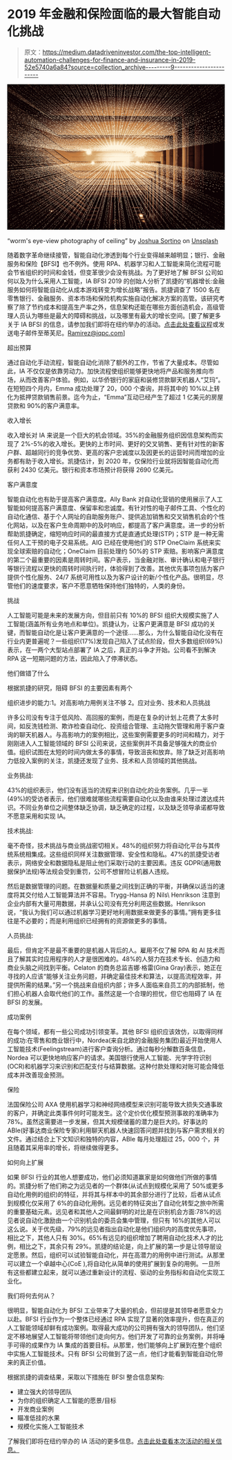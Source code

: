 # 2019 年金融和保险面临的最大智能自动化挑战

> 原文：<https://medium.datadriveninvestor.com/the-top-intelligent-automation-challenges-for-finance-and-insurance-in-2019-52e5740a6a84?source=collection_archive---------9----------------------->

![](img/e8c0f493071983b25022c2266e76f60f.png)

“worm's eye-view photography of ceiling” by [Joshua Sortino](https://unsplash.com/@sortino?utm_source=medium&utm_medium=referral) on [Unsplash](https://unsplash.com?utm_source=medium&utm_medium=referral)

随着数字革命继续接管，智能自动化渗透到每个行业变得越来越明显；银行、金融服务和保险【BFSI】也不例外。使用 RPA、机器学习和人工智能来简化流程可能会节省组织的时间和金钱，但变革很少会没有挑战。为了更好地了解 BFSI 公司如何以及为什么采用人工智能，IA BFSI 2019 的创始人分析了凯捷的“机器增长:金融服务如何将智能自动化从成本游戏转变为增长战略”报告。凯捷调查了 1500 名在零售银行、金融服务、资本市场和保险机构实施自动化解决方案的高管。该研究考察了除了节约成本和提高生产率之外，信息架构还能在哪些方面创造机会，高级管理人员认为哪些是最大的障碍和挑战，以及哪里有最大的增长空间。[要了解更多关于 IA BFSI 的信息，请参加我们即将在纽约举办的活动。[点击此处查看议程](https://intelligentautomationbfsi.iqpc.com/landing/intelligent-automation-for-banking-financial-services-and-insurance-agenda?utm_source=iabfsimediumagenda&utm_medium=ad&utm_campaign=-external-ad&utm_term=iabfsimediumagenda&utm_content=text&mac=iabfsi_agenda&disc=iabfsi_agenda)或发送电子邮件至蒂芙尼。Ramirez@iqpc.com]

超出预算

通过自动化手动流程，智能自动化消除了额外的工作，节省了大量成本。尽管如此，IA 不仅仅是依靠劳动力。加快流程使组织能够更快地将产品和服务推向市场，从而改善客户体验。例如，以华侨银行的家庭和装修贷款聊天机器人“艾玛”。在短短四个月内，Emma 成功处理了 20，000 个查询，并将其中的 10%以上转化为抵押贷款销售前景。迄今为止，“Emma”互动已经产生了超过 1 亿美元的房屋贷款和 90%的客户满意率。

收入增长

收入增长对 IA 来说是一个巨大的机会领域。35%的金融服务组织因信息架构而实现了 2%-5%的收入增长。更快的上市时间、更好的交叉销售、更有针对性的新客户群、超越同行的竞争优势、更高的客户忠诚度以及因更长的运营时间而增加的业务都有助于收入增长。凯捷估计，到 2020 年，仅保险行业就将因智能自动化而获利 2430 亿美元。银行和资本市场预计将获得 2690 亿美元。

客户满意度

智能自动化也有助于提高客户满意度。Ally Bank 对自动化营销的使用展示了人工智能如何提高客户满意度、保留率和忠诚度。有针对性的电子邮件工具、个性化的自动化通信、基于个人网址的自助服务账户、提供追加销售和交叉销售机会的个性化网站，以及在客户生命周期中的及时响应，都提高了客户满意度。进一步的分析帮助凯捷确定，缩短响应时间的最直接方式是直通式处理(STP)；STP 是一种无需任何人工干预的电子交易系统。AIG 已经在使用他们的 STP OneClaim 系统来实现全球索赔的自动化；OneClaim 目前处理约 50%的 STP 索赔。影响客户满意度的第二个最重要的因素是周转时间。客户表示，当金融对账、审计确认和电子银行等银行流程以更快的周转时间执行时，体验得到了改善。其他优先事项包括为客户提供个性化服务、24/7 系统可用性以及为客户设计的新/个性化产品。很明显，尽管他们的速度要求，客户不愿意牺牲保持他们独特的，人类的身份。

挑战

人工智能可能是未来的发展方向，但目前只有 10%的 BFSI 组织大规模实施了人工智能(涵盖所有业务地点和单位)。凯捷认为，让客户更满意是 BFSI 成功的关键，而智能自动化是让客户更满意的一个途径……那么，为什么智能自动化没有在行业内更普遍呢？一些组织(17%)发现自己陷入了试点阶段，但大多数组织(69%)表示，在一两个大型站点部署了 IA 之后，真正的斗争才开始。公司看不到解决 RPA 这一短期问题的方法，因此陷入了停滞状态。

他们做错了什么

根据凯捷的研究，阻碍 BFSI 的主要因素有两个

组织进步的能力:1。对高影响力用例关注不够 2。应对业务、技术和人员挑战

许多公司没有专注于低风险、高回报的案例，而是在复杂的计划上花费了太多时间，如反洗钱检测、欺诈检查自动化、投资组合管理、主动拖欠管理和用于客户查询的聊天机器人。与高影响力的案例相比，这些案例需要更多的时间和精力，对于刚刚进入人工智能领域的 BFSI 公司来说，这些案例并不具备足够强大的商业价值。组织试图在太短的时间内做太多的事情，导致沮丧和放弃。除了缺乏对高影响力低投入案例的关注，凯捷还发现了业务、技术和人员领域的其他挑战。

业务挑战:

43%的组织表示，他们没有适当的流程来识别自动化的业务案例。几乎一半(49%)的受访者表示，他们很难就哪些流程需要自动化以及由谁来处理过渡达成共识。不同业务单位之间整体缺乏协调，缺乏确定的过程，以及缺乏领导承诺都导致不愿意采用和实现 IA。

技术挑战:

毫不奇怪，技术挑战与商业挑战密切相关。48%的组织努力将自动化平台与其传统系统相集成。这些组织同样关注数据管理、安全性和隐私。47%的凯捷受访者表示，网络安全和数据隐私是阻止他们采取行动的主要因素。违反 GDPR(通用数据保护法规)等法规会受到重罚，公司不想冒险让机器人违规。

然后是数据管理的问题。在数据量和质量之间找到正确的平衡，并确保以适当的速度将其交付给人工智能算法并不容易。Trygg-Hansa 的 Nils\ Henrikson 注意到企业内部有大量可用数据，并承认公司没有充分利用这些数据。Henrikson 说，“我认为我们可以通过机器学习更好地利用数据来做更多的事情。”拥有更多往往是不必要的；而是利用组织已经拥有的资源做更多的事情。

人员挑战:

最后，但肯定不是最不重要的是机器人背后的人。雇用不仅了解 RPA 和 AI 技术而且了解其实时应用程序的人才是很困难的。48%的人努力在技术专长、创造力和商业头脑之间找到平衡。Celaton 的商务总监吉娜·格雷(Gina Gray)表示，她正在寻找的人应该“能够关注业务问题，并确定最佳技术和算法，以提高流程效率，并提供所需的结果。”另一个挑战来自组织内部；许多人面临来自员工的内部抵制，他们担心机器人会取代他们的工作。虽然这是一个合理的担忧，但它也阻碍了 IA 在 BFSI 的发展。

成功案例

在每个领域，都有一些公司成功引领变革。其他 BFSI 组织应该效仿，以取得同样的成功:在零售和商业银行中，Nordea(来自北欧的金融服务集团)最近开始使用人工智能技术(Feelingstream)进行客户查询分析。通过每秒分解数百条信息，Nordea 可以更快地响应客户的请求。美国银行使用人工智能、光学字符识别(OCR)和机器学习来识别和匹配支付与结算数据。这种付款处理和对账可能会降低成本并改善现金预测。

保险

法国保险公司 AXA 使用机器学习和神经网络模型来识别可能导致大损失交通事故的客户，并确定此类事件何时可能发生。这个定价优化模型预测事故的准确率为 78%。虽然这需要进一步发展，但其大规模储蓄的潜力是巨大的。好事达的 ABIe(好事达商业保险专家)利用聊天机器人快速回答问题并找到与客户需求相关的文件。通过结合上下文知识和独特的内容，ABIe 每月处理超过 25，000 个，并且随着其采用率的增长，将继续做得更多。

如何向上扩展

如果 BFSI 行业的其他人想要成功，他们必须知道赢家是如何做他们所做的事情的。凯捷分析了他们称之为远见者的一个群体(从试点到规模化采用了 50%或更多自动化用例的组织)的特征，并将其与样本中的其余部分进行了比较，后者从试点到规模化仅采用了 6%的自动化用例。远见者的特征突出了自动化转型之旅中所需的重要基础元素。远见者和其他人之间最鲜明的对比是在识别机会方面:78%的远见者说自动化激励由一个识别机会的委员会集中管理，但只有 16%的其他人可以这么说。关于优先级，79%的远见者指出自动化是他们组织内的高度优先事项，相比之下，其他人只有 30%。65%有远见的组织增加了聘用自动化技术人才的比例，相比之下，其余只有 29%。凯捷的结论是，向上扩展的第一步是让领导层设定愿景。然后，组织可以试验智能自动化，并在高潜力的用例中进行测试。从那里可以建立一个卓越中心(CoE ),将自动化从简单的使用扩展到复杂的用例。一旦所有这些都建立起来，就可以通过重新设计的流程、驱动的业务指标和自动化实现工业化。

我们将何去何从？

很明显，智能自动化为 BFSI 工业带来了大量的机会，但前提是其领导者愿意全力以赴。BFSI 行业作为一个整体已经通过 RPA 实现了显著的效率提升，但在真正的人工智能领域却鲜有成功案例。取得最大成功的公司拥有强大的领导团队，他们坚定不移地展望人工智能将带领他们走向何方。他们开发了可靠的业务案例，并将唾手可得的成果作为 IA 集成的首要目标。从那里，他们能够向上扩展到在整个组织中实施人工智能技术。只有 BFSI 公司做到了这一点，他们才能看到智能自动化带来的真正价值。

根据凯捷的调查结果，采取以下措施在 BFSI 整合信息架构:

*   建立强大的领导团队
*   为你的组织确定人工智能的愿景/目标
*   开发商业案例
*   瞄准低挂的水果
*   规模化实施人工智能技术

了解我们即将在纽约举办的 IA 活动的更多信息。[点击此处查看本次活动的相关信息。](https://intelligentautomationbfsi.iqpc.com/landing/intelligent-automation-for-banking-financial-services-and-insurance-agenda?utm_source=iabfsimediumagenda&utm_medium=ad&utm_campaign=-external-ad&utm_term=iabfsimediumagenda&utm_content=text&mac=iabfsi_agenda&disc=iabfsi_agenda)